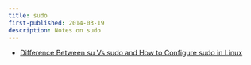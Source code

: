 ```yaml
---
title: sudo
first-published: 2014-03-19
description: Notes on sudo
---
```



*   [Difference Between su Vs sudo and How to Configure sudo in Linux](http://www.tecmint.com/su-vs-sudo-and-how-to-configure-sudo-in-linux/)
